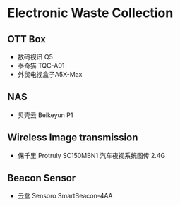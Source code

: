 # Electronic Waste Collection

## OTT Box

- 数码视讯 Q5
- 泰奇猫 TQC-A01
- 外贸电视盒子A5X-Max

## NAS

- 贝壳云 Beikeyun P1

## Wireless Image transmission

- 保千里 Protruly SC150MBN1 汽车夜视系统图传 2.4G

## Beacon Sensor

- 云盒 Sensoro SmartBeacon-4AA

